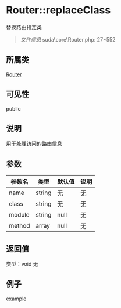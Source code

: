 # Router::replaceClass
替换路由指定类
> *文件信息* suda\core\Router.php: 27~552
## 所属类 

[Router](../Router.md)

## 可见性

  public  
## 说明

用于处理访问的路由信息

## 参数

| 参数名 | 类型 | 默认值 | 说明 |
|--------|-----|-------|-------|
| name |  string | 无 | 无 |
| class |  string | 无 | 无 |
| module |  string | null | 无 |
| method |  array | null | 无 |

## 返回值
类型：void
无

## 例子

example
